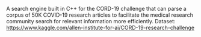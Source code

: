 A search engine built in C++ for the CORD-19 challenge that can parse a corpus of 50K COVID-19 research articles to facilitate the medical research community search for relevant information more efficiently.
Dataset: https://www.kaggle.com/allen-institute-for-ai/CORD-19-research-challenge
